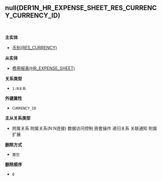 ## null(DER1N_HR_EXPENSE_SHEET_RES_CURRENCY_CURRENCY_ID) <!-- {docsify-ignore-all} -->



<br>
<p class="panel-title"><b>主实体</b></p>

* [币别(RES_CURRENCY)](module/base/res_currency)

<p class="panel-title"><b>从实体</b></p>

* [费用报表(HR_EXPENSE_SHEET)](module/hr/hr_expense_sheet)

<p class="panel-title"><b>关系类型</b></p>

* `1:N关系`

<p class="panel-title"><b>外键属性</b></p>

* `CURRENCY_ID`

<p class="panel-title"><b>主从关系类型</b></p>

* <i class="fa fa-square"/></i> 附属关系 <i class="fa fa-square"/></i> 附属关系(N:N连接) <i class="fa fa-square"/></i> 数据访问控制 <i class="fa fa-square"/></i> 嵌套操作 <i class="fa fa-square"/></i> 递归关系 <i class="fa fa-square"/></i> 关联通知 <i class="fa fa-square"/></i> 附属扩展

<p class="panel-title"><b>删除方式</b></p>

* `置空`

<p class="panel-title"><b>删除顺序</b></p>

* `0`
